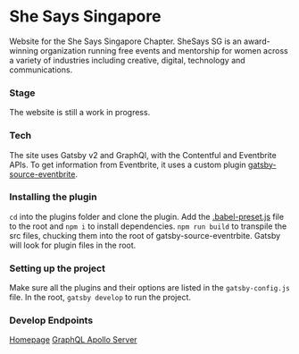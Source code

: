 # She Says Singapore

Website for the She Says Singapore Chapter. SheSays SG is an award-winning organization running free events and mentorship for women across a variety of industries including creative, digital, technology and communications.

### Stage

The website is still a work in progress.

### Tech

The site uses Gatsby v2 and GraphQl, with the Contentful and Eventbrite APIs. To get information from Eventbrite, it uses a custom plugin [gatsby-source-eventbrite](https://github.com/isabellachen/gatsby-source-eventbrite).

### Installing the plugin

`cd` into the plugins folder and clone the plugin. Add the [.babel-preset.js](https://gist.github.com/isabellachen/da18d33f170970b117934e620f3fd58d) file to the root and `npm i` to install dependencies. `npm run build` to transpile the src files, chucking them into the root of gatsby-source-eventrbite. Gatsby will look for plugin files in the root.

### Setting up the project

Make sure all the plugins and their options are listed in the `gatsby-config.js` file. In the root, `gatsby develop` to run the project.

### Develop Endpoints

[Homepage](http://localhost:8000)
[GraphQL Apollo Server](http://localhost:8000/___graphql)
